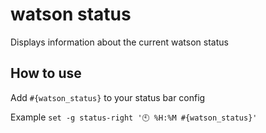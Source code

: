 # watson status

Displays information about the current watson status

## How to use

Add `#{watson_status}` to your status bar config

Example `set -g status-right '🕙 %H:%M #{watson_status}'`
